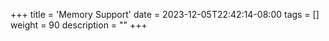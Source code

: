 +++
title = 'Memory Support'
date = 2023-12-05T22:42:14-08:00
tags = []
weight = 90
description = ""
+++
